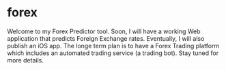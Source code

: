 # forex
Welcome to my Forex Predictor tool. Soon, I will have a working Web application that predicts Foreign Exchange rates. Eventually, I will also publish an iOS app. The longe term plan is to have a Forex Trading platform which includes an automated trading service (a trading bot). Stay tuned for more details.
